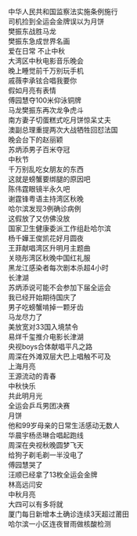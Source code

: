 中华人民共和国监察法实施条例施行  
司机捡到全运会金牌误以为月饼  
樊振东战胜马龙  
樊振东急成世界名画  
爱在日常 不止中秋  
大湾区中秋电影音乐晚会  
晚上睡觉前千万别玩手机  
戚薇李承铉合唱我要你  
假如月亮有表情  
傅园慧夺100米仰泳铜牌  
马龙樊振东再次龙争虎斗  
南方妻子切蛋糕式吃月饼惊呆丈夫  
澳副总理重提两次大战牺牲回怼法国  
晚会台下的赵丽颖  
苏炳添男子百米夺冠  
中秋节  
千万别乱吃女朋友的东西  
这就是螃蟹要绑腿的原因吧  
陈伟霆眼镜半永久吧  
谢霆锋粤语主持湾区秋晚  
哈尔滨发现3例确诊病例  
这假放了又仿佛没放  
国家卫生健康委派工作组赴哈尔滨  
杨千嬅王俊凯花好月圆夜  
王菲献唱湾区升明月主题曲  
关晓彤湾区秋晚中国红礼服  
黑龙江感染者每次剧本杀超4小时  
长津湖  
苏炳添说可能不会参加下届全运会  
我已经开始期待国庆了  
男子吃螃蟹啃掉一颗牙齿  
马龙尽力了  
美放宽对33国入境禁令  
易烊千玺推介电影长津湖  
央视boys合体献唱平凡之路  
周深在外滩双层大巴上唱触不可及  
上海月亮  
王源流动的青春  
中秋快乐  
共此明月光  
全运会乒乓男团决赛  
月饼  
他和99岁母亲的日常生活感动无数人  
华晨宇杨丞琳合唱起跑线  
周深在央视秋晚圆梦飞天  
给狗子剃毛剃一半没电了  
傅园慧哭了  
汪顺已经拿了13枚全运会金牌  
林高远闫安  
中秋月亮  
大四可以有多将就  
厦门每日新增本土确诊连续3天超过莆田  
哈尔滨一小区连夜冒雨做核酸检测  
